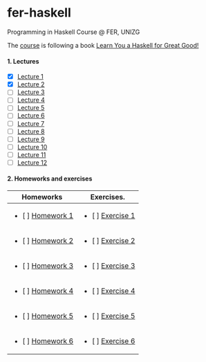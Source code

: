 # fer-haskell
Programming in Haskell Course @ FER, UNIZG

The [course](https://www.fer.unizg.hr/predmet/puh) is following a book [Learn You a Haskell for Great Good!](http://learnyouahaskell.com/chapters)

#### 1. Lectures
  - [x] [Lecture 1](https://github.com/lukanovak93/fer-haskell/blob/master/Lectures/puh-2017-lecture-01.lhs.txt)
  - [x] [Lecture 2](https://github.com/lukanovak93/fer-haskell/blob/master/Lectures/puh-2017-lecture-02.lhs.txt)
  - [ ] [Lecture 3]()
  - [ ] [Lecture 4]()
  - [ ] [Lecture 5]()
  - [ ] [Lecture 6]()
  - [ ] [Lecture 7]()
  - [ ] [Lecture 8]()
  - [ ] [Lecture 9]()
  - [ ] [Lecture 10]()
  - [ ] [Lecture 11]()
  - [ ] [Lecture 12]()
  
#### 2. Homeworks and exercises
  | Homeworks                   | Exercises.                |
  |:--------------------------:|:--------------------------:|
  | <ul><li>[ ] [Homework 1]() | <ul><li>[ ] [Exercise 1]() |
  | <ul><li>[ ] [Homework 2]() | <ul><li>[ ] [Exercise 2]() |
  | <ul><li>[ ] [Homework 3]() | <ul><li>[ ] [Exercise 3]() |
  | <ul><li>[ ] [Homework 4]() | <ul><li>[ ] [Exercise 4]() |
  | <ul><li>[ ] [Homework 5]() | <ul><li>[ ] [Exercise 5]() |
  | <ul><li>[ ] [Homework 6]() | <ul><li>[ ] [Exercise 6]() |
  
